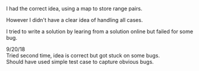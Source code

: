 I had the correct idea, using a map to store range pairs.

However I didn't have a clear idea of handling all cases.

I tried to write a solution by learing from a solution online but failed for some bug.

9/20/18\
Tried second time, idea is correct but got stuck on some bugs.\
Should have used simple test case to capture obvious bugs.
